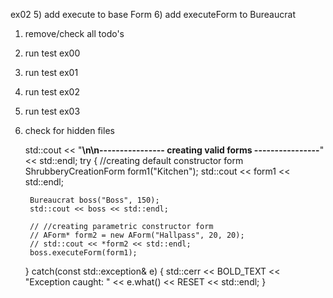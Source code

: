 ex02
5) add execute to base Form
6) add executeForm to Bureaucrat



1) remove/check all todo's
2) run test ex00
3) run test ex01
4) run test ex02
5) run test ex03
6) check for hidden files


	std::cout << "**\n\n---------------- creating valid forms ----------------**" << std::endl;
	try
	{
		//creating default constructor form
		ShrubberyCreationForm form1("Kitchen");
		std::cout << form1 << std::endl;
		
		Bureaucrat boss("Boss", 150);
		std::cout << boss << std::endl;

		// //creating parametric constructor form
		// AForm* form2 = new AForm("Hallpass", 20, 20);
		// std::cout << *form2 << std::endl;
		boss.executeForm(form1);
	}
	catch(const std::exception& e)
	{
		std::cerr << BOLD_TEXT << "Exception caught: " << e.what() << RESET << std::endl;
	}